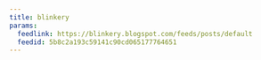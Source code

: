 ```yaml
---
title: blinkery
params:
  feedlink: https://blinkery.blogspot.com/feeds/posts/default
  feedid: 5b8c2a193c59141c90cd065177764651
---
```

